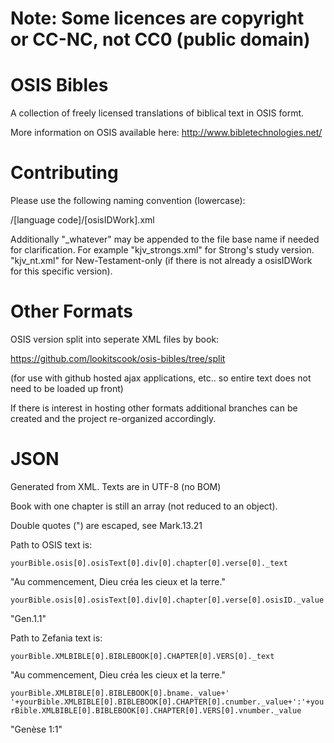Note: Some licences are copyright or CC-NC, not CC0 (public domain)
===========

OSIS Bibles
===========

A collection of freely licensed translations of biblical text in OSIS formt.

More information on OSIS available here: http://www.bibletechnologies.net/


Contributing
===========

Please use the following naming convention (lowercase):

/[language code]/[osisIDWork].xml

Additionally "_whatever" may be appended to the file base name if needed for clarification. For example "kjv_strongs.xml" for Strong's study version. "kjv_nt.xml" for New-Testament-only (if there is not already a osisIDWork for this specific version).

Other Formats
===========

OSIS version split into seperate XML files by book:

https://github.com/lookitscook/osis-bibles/tree/split

(for use with github hosted ajax applications, etc.. so entire text does not need to be loaded up front)

If there is interest in hosting other formats additional branches can be created and the project re-organized accordingly. 

JSON
===========
Generated from XML.
Texts are in UTF-8 (no BOM)

Book with one chapter is still an array (not reduced to an object).

Double quotes (") are escaped, see Mark.13.21

Path to OSIS text is:

`yourBible.osis[0].osisText[0].div[0].chapter[0].verse[0]._text`

"Au commencement, Dieu créa les cieux et la terre."

`yourBible.osis[0].osisText[0].div[0].chapter[0].verse[0].osisID._value`

"Gen.1.1"

Path to Zefania text is:

`yourBible.XMLBIBLE[0].BIBLEBOOK[0].CHAPTER[0].VERS[0]._text`

"Au commencement, Dieu créa les cieux et la terre."

`yourBible.XMLBIBLE[0].BIBLEBOOK[0].bname._value+' '+yourBible.XMLBIBLE[0].BIBLEBOOK[0].CHAPTER[0].cnumber._value+':'+yourBible.XMLBIBLE[0].BIBLEBOOK[0].CHAPTER[0].VERS[0].vnumber._value`

"Genèse 1:1"
